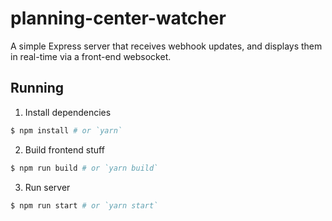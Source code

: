 # planning-center-watcher
A simple Express server that receives webhook updates, and displays them in real-time via a front-end websocket.

## Running
1. Install dependencies
```sh
$ npm install # or `yarn`
```

2. Build frontend stuff
```sh
$ npm run build # or `yarn build`
```

3. Run server
```sh
$ npm run start # or `yarn start`
```